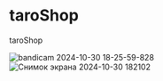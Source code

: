 # taroShop
taroShop


![bandicam 2024-10-30 18-25-59-828](https://github.com/user-attachments/assets/fa5dddf6-1439-4b11-a0ec-858690faeaac)
![Снимок экрана 2024-10-30 182102](https://github.com/user-attachments/assets/1bed6c75-95b3-4c5a-8b66-7cce8df0b782)
